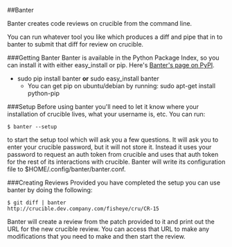 ##Banter

Banter creates code reviews on crucible from the command line.

You can run whatever tool you like which produces a diff and pipe that in to
banter to submit that diff for review on crucible.

###Getting Banter
Banter is available in the Python Package Index, so you can install it with
either easy_install or pip.  Here's
[Banter's page on PyPI](http://pypi.python.org/pypi/banter).

- sudo pip install banter **or** sudo easy_install banter
    - You can get pip on ubuntu/debian by running: sudo apt-get install python-pip

###Setup
Before using banter you'll need to let it know where your installation of
crucible lives, what your username is, etc.  You can run:

    $ banter --setup

to start the setup tool which will ask you a few questions.  It will ask you to
enter your crucible password, but it will not store it.  Instead it uses your
password to request an auth token from crucible and uses that auth token for
the rest of its interactions with crucible.  Banter will write its
configuration file to $HOME/.config/banter/banter.conf.

###Creating Reviews
Provided you have completed the setup you can use banter by doing the following:

    $ git diff | banter
    http://crucible.dev.company.com/fisheye/cru/CR-15

Banter will create a review from the patch provided to it and print out the URL
for the new crucible review.  You can access that URL to make any modifications
that you need to make and then start the review.